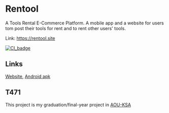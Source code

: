 # Rentool

A Tools Rental E-Commerce Platform. A mobile app and a website for users tom post their tools for rent and to rent other users' tools.

Link: https://rentool.site

[![CI_badge](https://github.com/ElforL/rentool/actions/workflows/ci.yml/badge.svg)](https://github.com/ElforL/rentool/actions/workflows/ci.yml)
## Links
[Website](https://rentool.site),
[Android apk](https://github.com/ElforL/rentool/releases)

## T471
This project is my graduation/final-year project in [AOU-KSA](https://www.arabou.edu.sa)
